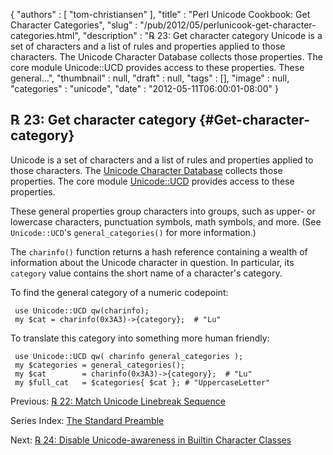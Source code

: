 {
   "authors" : [
      "tom-christiansen"
   ],
   "title" : "Perl Unicode Cookbook: Get Character Categories",
   "slug" : "/pub/2012/05/perlunicook-get-character-categories.html",
   "description" : "℞ 23: Get character category Unicode is a set of characters and a list of rules and properties applied to those characters. The Unicode Character Database collects those properties. The core module Unicode::UCD provides access to these properties. These general...",
   "thumbnail" : null,
   "draft" : null,
   "tags" : [],
   "image" : null,
   "categories" : "unicode",
   "date" : "2012-05-11T06:00:01-08:00"
}





℞ 23: Get character category {#Get-character-category}
----------------------------

Unicode is a set of characters and a list of rules and properties
applied to those characters. The [Unicode Character
Database](http://www.unicode.org/ucd/) collects those properties. The
core module [Unicode::UCD](http://search.cpan.org/perldoc?Unicode::UCD)
provides access to these properties.

These general properties group characters into groups, such as upper- or
lowercase characters, punctuation symbols, math symbols, and more. (See
`Unicode::UCD`'s `general_categories()` for more information.)

The `charinfo()` function returns a hash reference containing a wealth
of information about the Unicode character in question. In particular,
its `category` value contains the short name of a character's category.

To find the general category of a numeric codepoint:

     use Unicode::UCD qw(charinfo);
     my $cat = charinfo(0x3A3)->{category};  # "Lu"

To translate this category into something more human friendly:

     use Unicode::UCD qw( charinfo general_categories );
     my $categories = general_categories();
     my $cat        = charinfo(0x3A3)->{category};  # "Lu"
     my $full_cat   = $categories{ $cat }; # "UppercaseLetter"

Previous: [℞ 22: Match Unicode Linebreak
Sequence](/media/_pub_2012_05_perlunicook-get-character-categories/perlunicook-match-unicode-linebreak-sequence.html)

Series Index: [The Standard
Preamble](/media/_pub_2012_05_perlunicook-get-character-categories/perlunicook-standard-preamble.html)

Next: [℞ 24: Disable Unicode-awareness in Builtin Character
Classes](/media/_pub_2012_05_perlunicook-get-character-categories/perlunicook-disable-unicode-awareness-in-builtin-character-classes.html)


